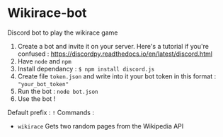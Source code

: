 
# Wikirace-bot
Discord bot to play the wikirace game

 1. Create a bot and invite it on your server. Here's a tutorial if you're confused : https://discordpy.readthedocs.io/en/latest/discord.html
 2. Have `node` and `npm`
 3. Install dependancy : `$ npm install discord.js`
 4. Create file `token.json` and write into it your bot token in this format :
 `"your_bot_token"`
 5. Run the bot : `node bot.json`
 6. Use the bot !

Default prefix : `!`
Commands :
 - `wikirace` Gets two random pages from the Wikipedia API
